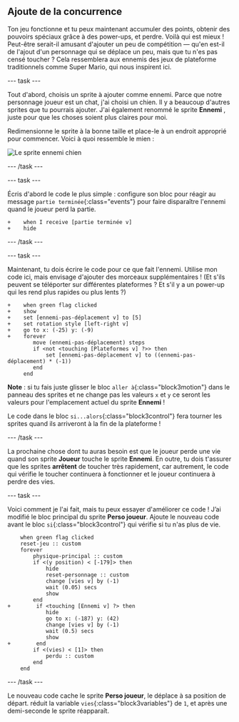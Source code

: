 ## Ajoute de la concurrence

Ton jeu fonctionne et tu peux maintenant accumuler des points, obtenir des pouvoirs spéciaux grâce à des power-ups, et perdre. Voilà qui est mieux ! Peut-être serait-il amusant d'ajouter un peu de compétition — qu'en est-il de l'ajout d'un personnage qui se déplace un peu, mais que tu n'es pas censé toucher ? Cela ressemblera aux ennemis des jeux de plateforme traditionnels comme Super Mario, qui nous inspirent ici.

--- task ---

Tout d'abord, choisis un sprite à ajouter comme ennemi. Parce que notre personnage joueur est un chat, j'ai choisi un chien. Il y a beaucoup d'autres sprites que tu pourrais ajouter. J'ai également renommé le sprite **Ennemi** , juste pour que les choses soient plus claires pour moi.

Redimensionne le sprite à la bonne taille et place-le à un endroit approprié pour commencer. Voici à quoi ressemble le mien :

![Le sprite ennemi chien](images/EnnemiSprite.png)

--- /task ---

--- task ---

Écris d'abord le code le plus simple : configure son bloc pour réagir au message `partie terminée`{:class="events"} pour faire disparaître l'ennemi quand le joueur perd la partie.

```blocks3
+    when I receive [partie terminée v]
+    hide
```

--- /task ---

--- task ---

Maintenant, tu dois écrire le code pour ce que fait l'ennemi. Utilise mon code ici, mais envisage d'ajouter des morceaux supplémentaires ! (Et s'ils peuvent se téléporter sur différentes plateformes ? Et s'il y a un power-up qui les rend plus rapides ou plus lents ?)

```blocks3
+    when green flag clicked
+    show
+    set [ennemi-pas-déplacement v] to [5]
+    set rotation style [left-right v]
+    go to x: (-25) y: (-9)
+    forever
        move (ennemi-pas-déplacement) steps
        if <not <touching [Plateformes v] ?>> then
            set [ennemi-pas-déplacement v] to ((ennemi-pas-déplacement) * (-1))
        end
     end
```

**Note** : si tu fais juste glisser le bloc `aller à`{:class="block3motion"} dans le panneau des sprites et ne change pas les valeurs `x` et `y` ce seront les valeurs pour l'emplacement actuel du sprite **Ennemi** !

Le code dans le bloc `si...alors`{:class="block3control"} fera tourner les sprites quand ils arriveront à la fin de la plateforme !

--- /task ---

La prochaine chose dont tu auras besoin est que le joueur perde une vie quand son sprite **Joueur** touche le sprite **Ennemi**. En outre, tu dois t'assurer que les sprites **arrêtent** de toucher très rapidement, car autrement, le code qui vérifie le toucher continuera à fonctionner et le joueur continuera à perdre des vies.

--- task ---

Voici comment je l'ai fait, mais tu peux essayer d'améliorer ce code ! J’ai modifié le bloc principal du sprite **Perso joueur**. Ajoute le nouveau code avant le bloc `si`{:class="block3control"} qui vérifie si tu n'as plus de vie.

```blocks3
    when green flag clicked
    reset-jeu :: custom
    forever
        physique-principal :: custom
        if <(y position) < [-179]> then
            hide
            reset-personnage :: custom
            change [vies v] by (-1)
            wait (0.05) secs
            show
        end
+        if <touching [Ennemi v] ?> then
            hide
            go to x: (-187) y: (42)
            change [vies v] by (-1)
            wait (0.5) secs
            show
+        end
        if <(vies) < [1]> then
            perdu :: custom
        end
    end
```

--- /task ---

Le nouveau code cache le sprite **Perso joueur**, le déplace à sa position de départ. réduit la variable `vies`{:class="block3variables"} de `1`, et après une demi-seconde le sprite réapparaît.
